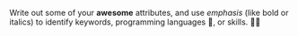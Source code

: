 Write out some of your **awesome** attributes, and use *emphasis* (like bold or italics) to identify keywords, programming languages 🥦, or skills. 🧑‍🍳
